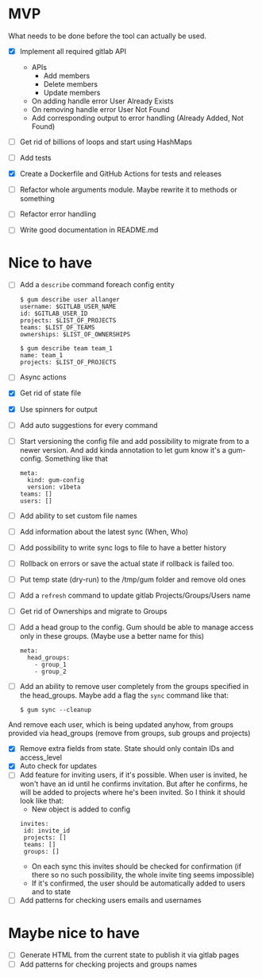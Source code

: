 # MVP
What needs to be done before the tool can actually be used.
- [X] Implement all required gitlab API
  - APIs
    - Add members
    - Delete members
    - Update members
  - On adding handle error User Already Exists
  - On removing handle error User Not Found 
  - Add corresponding output to error handling (Already Added, Not Found)

- [ ] Get rid of billions of loops and start using HashMaps
- [ ] Add tests
- [X] Create a Dockerfile and GitHub Actions for tests and releases
- [ ] Refactor whole arguments module. Maybe rewrite it to methods or something
- [ ] Refactor error handling
- [ ] Write good documentation in README.md

# Nice to have
- [ ] Add a `describe` command foreach config entity 
  ```
  $ gum describe user allanger
  username: $GITLAB_USER_NAME
  id: $GITLAB_USER_ID
  projects: $LIST_OF_PROJECTS 
  teams: $LIST_OF_TEAMS
  ownerships: $LIST_OF_OWNERSHIPS
  
  $ gum describe team team_1
  name: team_1
  projects: $LIST_OF_PROJECTS 
  ```

- [ ] Async actions
- [X] Get rid of state file
- [X] Use spinners for output
- [ ] Add auto suggestions for every command
- [ ] Start versioning the config file and add possibility to migrate from to a newer version. And add kinda annotation to let gum know it's a gum-config. Something like that
  ```
  meta: 
    kind: gum-config
    version: v1beta
  teams: []
  users: []
  ```
- [ ] Add ability to set custom file names
- [ ] Add information about the latest sync (When, Who)
- [ ] Add possibility to write sync logs to file to have a better history
- [ ] Rollback on errors or save the actual state if rollback is failed too.
- [ ] Put temp state (dry-run) to the /tmp/gum folder and remove old ones
- [ ] Add a `refresh` command to update gitlab Projects/Groups/Users name
- [ ] Get rid of Ownerships and migrate to Groups
- [ ] Add a head group to the config. Gum should be able to manage access only in these groups. (Maybe use a better name for this)
  ```
  meta: 
    head_groups: 
      - group_1
      - group_2
  ```
- [ ] Add an ability to remove user completely from the groups specified in the head_groups. Maybe add a flag the `sync` command like that:
  ```
  $ gum sync --cleanup
  ```
And remove each user, which is being updated anyhow, from groups provided via head_groups (remove from groups, sub groups and projects)

- [X] Remove extra fields from state. State should only contain IDs and access_level
- [X] Auto check for updates
- [ ] Add feature for inviting users, if it's possible. 
  When user is invited, he won't have an id until he confirms invitation. But after he confirms, he will be added to projects where he's been invited. So I think it should look like that:
  -  New object is added to config
  ```
  invites: 
   id: invite_id
   projects: [] 
   teams: []
   groups: []
  ```
  - On each sync this invites should be checked for confirmation (if there so no such possibility, the whole invite ting seems impossible)
  - If it's confirmed, the user should be automatically added to users and to state
- [ ] Add patterns for checking users emails and usernames
# Maybe nice to have
- [ ] Generate HTML from the current state to publish it via gitlab pages
- [ ] Add patterns for checking projects and groups names
